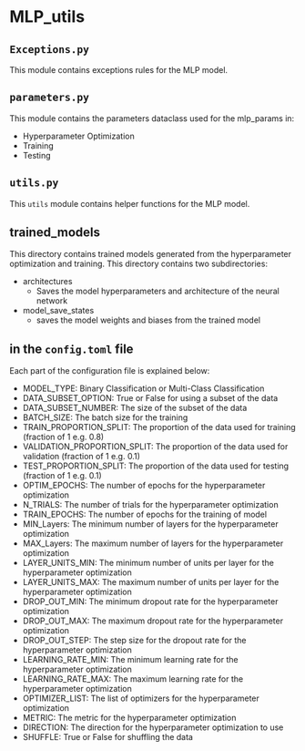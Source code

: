 # MLP_utils
## `Exceptions.py`
This module contains exceptions rules for the MLP model.

## `parameters.py`
This module contains the parameters dataclass used for the mlp_params in:
* Hyperparameter Optimization
* Training
* Testing

## `utils.py`
This `utils` module contains helper functions for the MLP model.

## trained_models
This directory contains trained models generated from the hyperparameter optimization and training.
This directory contains two subdirectories:
* architectures
    * Saves the model hyperparameters and architecture of the neural network
* model_save_states
    * saves the model weights and biases from the trained model

## in the `config.toml` file

Each part of the configuration file is explained below:

* MODEL_TYPE: Binary Classification or Multi-Class Classification
* DATA_SUBSET_OPTION: True or False for using a subset of the data
* DATA_SUBSET_NUMBER: The size of the subset of the data
* BATCH_SIZE: The batch size for the training
* TRAIN_PROPORTION_SPLIT: The proportion of the data used for training (fraction of 1 e.g. 0.8)
* VALIDATION_PROPORTION_SPLIT: The proportion of the data used for validation (fraction of 1 e.g. 0.1)
* TEST_PROPORTION_SPLIT: The proportion of the data used for testing (fraction of 1 e.g. 0.1)
* OPTIM_EPOCHS: The number of epochs for the hyperparameter optimization
* N_TRIALS: The number of trials for the hyperparameter optimization
* TRAIN_EPOCHS: The number of epochs for the training of model
* MIN_Layers: The minimum number of layers for the hyperparameter optimization
* MAX_Layers: The maximum number of layers for the hyperparameter optimization
* LAYER_UNITS_MIN: The minimum number of units per layer for the hyperparameter optimization
* LAYER_UNITS_MAX: The maximum number of units per layer for the hyperparameter optimization
* DROP_OUT_MIN: The minimum dropout rate for the hyperparameter optimization
* DROP_OUT_MAX: The maximum dropout rate for the hyperparameter optimization
* DROP_OUT_STEP: The step size for the dropout rate for the hyperparameter optimization
* LEARNING_RATE_MIN: The minimum learning rate for the hyperparameter optimization
* LEARNING_RATE_MAX: The maximum learning rate for the hyperparameter optimization
* OPTIMIZER_LIST: The list of optimizers for the hyperparameter optimization
* METRIC: The metric for the hyperparameter optimization
* DIRECTION: The direction for the hyperparameter optimization to use
* SHUFFLE: True or False for shuffling the data


